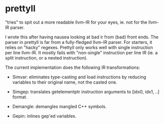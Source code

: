 # prettyll

"tries" to spit out a more readable llvm-IR for your eyes, ie. not for the
llvm-IR parser.

I wrote this after having nausea looking at bad ir from (bad) front ends.  The
parser in prettyll is far from a fully-fledged llvm-IR parser. For starters, it
relies on "hacky" regexes. Prettyll only works well with single instruction per
line llvm-IR. It mostly fails with "non-single" instruction per line IR (ie. a
split instruction, or a nested instruction).

The current implementation does the following IR transformations:
- Simvar: eliminates type-casting and load instructions by reducing
variables to their original name, not the casted one.

- Simgep: translates getelementptr instruction arguments to [idx0, idx1, ..] format.

- Demangle: demangles mangled C++ symbols.

- Gepin: inlines gep'ed variables.
